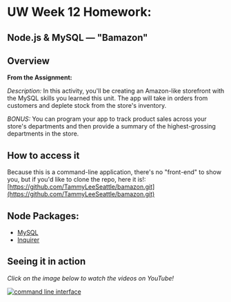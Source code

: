 # UW Week 12 Homework:
## Node.js & MySQL — "Bamazon"

## Overview

**From the Assignment:**

*Description:* In this activity, you'll be creating an Amazon-like storefront with the MySQL skills you learned this unit. The app will take in orders from customers and deplete stock from the store's inventory. 

*BONUS:* You can program your app to track product sales across your store's departments and then provide a summary of the highest-grossing departments in the store.

## How to access it
Because this is a command-line application, there's no "front-end" to show you, but if you'd like to clone the repo, here it is!: [https://github.com/TammyLeeSeattle/bamazon.git](https://github.com/TammyLeeSeattle/bamazon.git)

## Node Packages:

- [MySQL](https://www.npmjs.com/package/mysql)
- [Inquirer](https://www.npmjs.com/package/inquirer)

## Seeing it in action

_Click on the image below to watch the videos on YouTube!_

[![command line interface](https://img.youtube.com/vi/iKEekT83c_4.jpg)](https://youtu.be/iKEekT83c_4)
